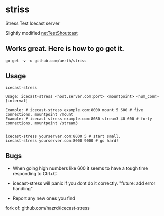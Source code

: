 # striss

Stress Test Icecast server

Slightly modified [netTestShoutcast](https://github.com/afriza/netTestShoutcast)

## Works great. Here is how to go get it.

```
go get -v -u github.com/aerth/striss

```

## Usage

```
icecast-stress

Usage: icecast-stress <host.server.com:port> <mountpoint> <num_conn> [interval]

Example: # icecast-stress example.com:8000 mount 5 600 # five connections, mountpoint /mount
Example: # icecast-stress example.com:8080 stream3 40 600 # forty connections, mountpoint /stream3


```

```
icecast-stress yourserver.com:8000 5 # start small.
icecast-stress yourserver.com:8000 9000 # go hard!

```


## Bugs

* When going high numbers like 600 it seems to have a tough time responding to Ctrl+C

* icecast-stress will panic if you dont do it correctly. "future: add error handling"

* Report any new ones you find

fork of: github.com/hazrd/icecast-stress
